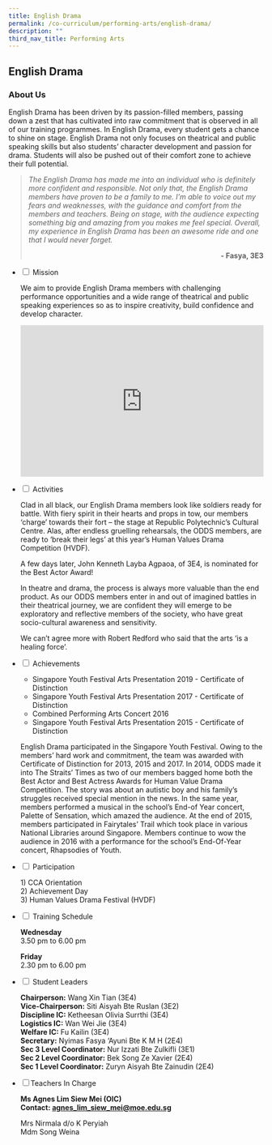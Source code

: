 ```yaml
---
title: English Drama
permalink: /co-curriculum/performing-arts/english-drama/
description: ""
third_nav_title: Performing Arts
---
```

## English Drama
### About Us
English Drama has been driven by its passion-filled members, passing down a zest that has cultivated into raw commitment that is observed in all of our training programmes. In English Drama, every student gets a chance to shine on stage. English Drama not only focuses on theatrical and public speaking skills but also students’ character development and passion for drama. Students will also be pushed out of their comfort zone to achieve their full potential.

<blockquote>
<p><em>The English Drama has made me into an individual who is definitely more confident and responsible. Not only that, the English Drama members have proven to be a family to me. I’m able to voice out my fears and weaknesses, with the guidance and comfort from the members and teachers. Being on stage, with the audience expecting something big and amazing from you makes me feel special. Overall, my experience in English Drama has been an awesome ride and one that I would never forget.</em></p>
	<p style="text-align: right;"><strong>- Fasya, 3E3</strong></p>
</blockquote>

<ul class="jekyllcodex_accordion">
<li><input type="checkbox" id="accordion1"> <label for="accordion1">Mission</label>
<div>
<p>We aim to provide English Drama members with challenging performance opportunities and a wide range of theatrical and public speaking experiences so as to inspire creativity, build confidence and develop character.</p>
<p></p><center><iframe allowfullscreen="true" height="299" width="480" frameborder="0" src="https://docs.google.com/presentation/d/e/2PACX-1vSgDDIXFsERfr1D27XRGlqm9-_yCEhUrb0TiPZqwLsPalWcgwCKC2e_7S9XNzE7rR7cjocVJjL6YWV0/embed?start=false&amp;loop=false&amp;delayms=5000"></iframe></center><p></p>
</div>
</li>
<li><input type="checkbox" id="accordion2"> <label for="accordion2">Activities</label>
<div>
<p>Clad in all black, our English Drama members look like soldiers ready for battle. With fiery spirit in their hearts and props in tow, our members ‘charge’ towards their fort – the stage at Republic Polytechnic’s Cultural Centre. Alas, after endless gruelling rehearsals, the ODDS members, are ready to ‘break their legs’ at this year’s Human Values Drama Competition (HVDF).&nbsp;</p>
<p>A few days later, John Kenneth Layba Agpaoa, of 3E4, is nominated for the Best Actor Award!</p>
<p>In theatre and drama, the process is always more valuable than the end product. As our ODDS members enter in and out of imagined battles in their theatrical journey, we are confident they will emerge to be exploratory and reflective members of the society, who have great socio-cultural awareness and sensitivity.&nbsp;</p>
<p>We can’t agree more with Robert Redford who said that the arts ‘is a healing force’.</p>
</div>
</li>
<li><input type="checkbox" id="accordion3"> <label for="accordion3">Achievements</label>
<div>
<ul>
<li>Singapore Youth Festival Arts Presentation 2019 - Certificate of Distinction</li>
<li>Singapore Youth Festival Arts Presentation 2017 - Certificate of Distinction</li>
<li>Combined Performing Arts Concert 2016</li>
<li>Singapore Youth Festival Arts Presentation 2015 - Certificate of Distinction</li>
</ul>
<p>English Drama participated in the Singapore Youth Festival. Owing to the members’ hard work and commitment, the team was awarded with Certificate of Distinction for 2013, 2015 and 2017. In 2014, ODDS made it into The Straits’ Times as two of our members bagged home both the Best Actor and Best Actress Awards for Human Value Drama Competition. The story was about an autistic boy and his family’s struggles received special mention in the news. In the same year, members performed a musical in the school’s End-of Year concert, Palette of Sensation, which amazed the audience. At the end of 2015, members participated in Fairytales’ Trail which took place in various National Libraries around Singapore. Members continue to wow the audience in 2016 with a performance for the school’s End-Of-Year concert, Rhapsodies of Youth.</p>
</div>
</li>
<li><input type="checkbox" id="accordion4"> <label for="accordion4">Participation</label>
<div>
<p>1) CCA Orientation<br>2) Achievement Day<br>3) Human Values Drama Festival (HVDF)</p>
</div>
</li>
<li><input type="checkbox" id="accordion5"> <label for="accordion5">Training Schedule</label>
<div>
<p><strong>Wednesday</strong><br>3.50 pm to 6.00 pm</p>
<p><strong>Friday</strong><br>2.30 pm to 6.00 pm</p>
</div>
</li>
<li><input type="checkbox" id="accordion6"> <label for="accordion6">Student Leaders</label>
<div>
<p><strong>Chairperson:</strong>&nbsp;Wang Xin Tian (3E4)<br><strong>Vice-Chairperson:</strong>&nbsp;Siti Aisyah Bte Ruslan (3E2)<br><strong>Discipline IC:</strong>&nbsp;Ketheesan Olivia Surrthi (3E4)<br><strong>Logistics IC:</strong>&nbsp;Wan Wei Jie (3E4)<br><strong>Welfare IC:</strong>&nbsp;Fu Kailin (3E4)<br><strong>Secretary:</strong> Nyimas Fasya ‘Ayuni Bte K M H (2E4)<br><strong>Sec 3 Level Coordinator:</strong>&nbsp;Nur Izzati Bte Zulkifli (3E1)<br><strong>Sec 2 Level Coordinator:</strong>&nbsp;Bek Song Ze Xavier (2E4)<br><strong>Sec 1 Level Coordinator:</strong>&nbsp;Zuryn Aisyah Bte Zainudin (2E4)</p>
</div>
</li>
<li><input type="checkbox" id="accordion7"><label for="accordion77">Teachers In Charge</label>
<div>
<p><strong>Ms Agnes Lim Siew Mei (OIC)<br></strong><strong>Contact:&nbsp;<a target="" href="mailto:agnes_lim_siew_mei@moe.edu.sg">agnes_lim_siew_mei@moe.edu.sg</a></strong></p>
<p>Mrs Nirmala d/o K Peryiah<br>Mdm Song Weina</p>
</div>
</li>
</ul>
